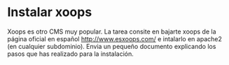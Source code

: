 # Instalar xoops
Xoops es otro CMS muy popular. La tarea consite en bajarte xoops de la página oficial en español <a href="http://www.esxoops.com/">http://www.esxoops.com/ </a>e intalarlo en apache2 (en cualquier subdominio). Envia un pequeño documento explicando los pasos que has realizado para la instalación.
